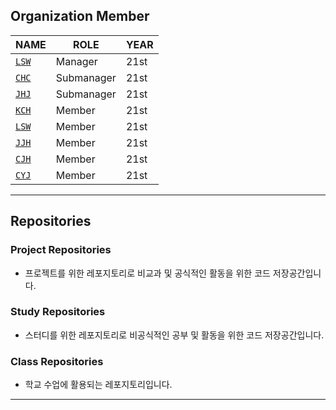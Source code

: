 ## Organization Member

| NAME                                     | ROLE        | YEAR |
| ---------------------------------------- | ----------- | ---- |
| [`LSW`](https://github.com/elecbug)      | Manager     | 21st |
| [`CHC`](https://github.com/slo0ey)       | Submanager  | 21st |
| [`JHJ`](https://github.com/wgwillbe)     | Submanager  | 21st |
| [`KCH`](https://github.com/binglebangle) | Member      | 21st |
| [`LSW`](https://github.com/dnjsl)        | Member      | 21st |
| [`JJH`](https://github.com/rainhoon)     | Member      | 21st |
| [`CJH`](https://github.com/JHONEY-076)   | Member      | 21st |
| [`CYJ`](https://github.com/adelklee)     | Member      | 21st |


***

## Repositories

### Project Repositories
- 프로젝트를 위한 레포지토리로 비교과 및 공식적인 활동을 위한 코드 저장공간입니다.

### Study Repositories
- 스터디를 위한 레포지토리로 비공식적인 공부 및 활동을 위한 코드 저장공간입니다.

### Class Repositories
- 학교 수업에 활용되는 레포지토리입니다.
***
